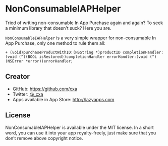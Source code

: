 # NonConsumableIAPHelper

Tried of writing non-consumable In App Purchase again and again? To seek a minimum library that doesn't suck? Here you are.

`NonConsumableIAPHelper` is a very simple wrapper for non-consumable In App Purchase, only one method to rule them all:

	+ (void)purchaseProductWithID:(NSString *)productID completionHandler:(void (^)(BOOL isRestored))completionHandler errorHandler:(void (^)(NSError *error))errorHandler;


## Creator

* GitHub: <https://github.com/cxa>
* Twitter: [@_cxa](https://twitter.com/_cxa)
* Apps available in App Store: <http://lazyapps.com>

## License

NonConsumableIAPHelper is available under the MIT license. In a short word, you can use it into your app royalty-freely, just make sure that you don’t remove above copyright notice.